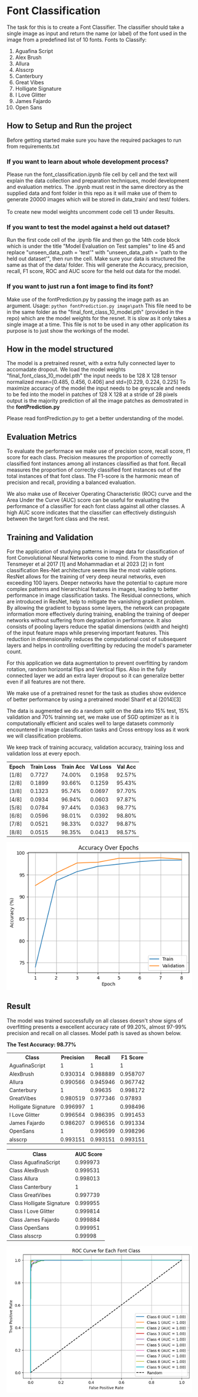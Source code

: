 # Font Classification
The task for this is to create a Font Classifier. The classifier should take a single image as input and return the name (or label) of the font used in the image from a predefined list of 10 fonts.
Fonts to Classify:
1.	Aguafina Script
2.	Alex Brush
3.	Allura
4.	Alsscrp
5.	Canterbury
6.	Great Vibes
7.	Holligate Signature
8.	I Love Glitter
9.	James Fajardo
10.	Open Sans

## How to Setup and Run the project
Before getting started make sure you have the required packages to run from requirements.txt

### If you want to learn about whole development process?
Please run the font_classification.ipynb file cell by cell and the text will explain the data collection and preparation techniques, model development and evaluation metrics. The .ipynb must rest in the same directory as the supplied data and font folder in this repo as it will make use of them to generate 20000 images which will be stored in data_train/ and test/ folders.
<br><br>
To create new model weights uncomment code cell 13 under Results.

### If you want to test the model against a held out dataset?
Run the first code cell of the .ipynb file and then go the 14th code block which is under the title "Model Evaluation on Test samples" to line 45 and replace "unseen_data_path = 'test'" with "unseen_data_path = 'path to the held out dataset'", then run the cell. Make sure your data is structured the same as that of the data/ folder. This will generate the Accuracy, precision, recall, F1 score, ROC and AUC score for the held out data for the model.

### If you want to just run a font image to find its font?
Make use of the fontPrediction.py by passing the image path as an argument.
Usage: `python fontPrediction.py image\path`
This file need to be in the same folder as the "final_font_class_10_model.pth" (provided in the repo) which are the model weights for the resnet. It is slow as it only takes a single image at a time. This file is not to be used in any other application its purpose is to just show the workings of the model.


## How in the model structured
The model is a pretrained resnet, with a extra fully connected layer to accomadate dropout. We load the model weights "final_font_class_10_model.pth" the input needs to be 128 X 128 tensor normalized mean=[0.485, 0.456, 0.406] and std=[0.229, 0.224, 0.225] To maximize accuracy of the model the input needs to be greyscale and needs to be fed into the model in patches of 128 X 128 at a stride of 28 pixels output is the majority prediction of all the image patches as demostrated in the <b>fontPrediction.py</b>

Please read fontPrediction.py to get a better understanding of the model.<br>

## Evaluation Metrics
To evaluate the performace we make use of precision score, recall score, f1 score for each class. Precision measures the proportion of correctly classified font instances among all instances classified
as that font. Recall measures the proportion of correctly classified font instances out of the total instances of that font class. The F1-score is the harmonic mean of precision and recall, providing a 
balanced evaluation.

We also make use of  Receiver Operating Characteristic (ROC) curve and the Area Under the Curve (AUC) score can be useful for evaluating the performance of a classifier for each font class against all
other classes. A high AUC score indicates that the classifier can effectively distinguish between the target font class and the rest.

## Training and Validation
For the application of studying patterns in image data for classification of font Convolutional Neural Networks come to mind. From the study of Tensmeyer et al 2017 [1] and Mohammadian et al 2023 [2] in font
classification Res-Net architecture seems like the most viable options. ResNet allows for the training of very deep neural networks, even exceeding 100 layers. Deeper networks have the potential to capture more
complex patterns and hierarchical features in images, leading to better performance in image classification tasks. The Residual connections, which are introduced in ResNet, help to mitigate the vanishing gradient
problem. By allowing the gradient to bypass some layers, the network can propagate information more effectively during training, enabling the training of deeper networks without suffering from degradation in
performance. It also consists of pooling layers reduce the spatial dimensions (width and height) of the input feature maps while preserving important features. This reduction in dimensionality reduces the
computational cost of subsequent layers and helps in controlling overfitting by reducing the model's parameter count.

For this application we data augmentation to prevent overfitting by random rotation, random horizontal flips and Vertical flips. Also in the fully connected layer we add an extra layer dropout so it can generalize
better even if all features are not there.

We make use of a pretrained resnet for the task as studies show evidence of better performance by using a pretrained model Sharif et al (2014)[3]

The data is augmented we do a random split on the data into 15% test, 15% validation and 70% trainning set, we make use of SGD optimizer as it is computationally efficient and scales well to
large datasets commonly encountered in image classification tasks and Cross entropy loss as it work we will classification problems.

We keep track of training accuracy, validation accuracy, training loss and validation loss at every epoch.
<table>
  <tr>
    <th>Epoch</th>
    <th>Train Loss</th>
    <th>Train Acc</th>
    <th>Val Loss</th>
    <th>Val Acc</th>
  </tr>
  <tr>
    <td>[1/8]</td>
    <td>0.7727</td>
    <td>74.00%</td>
    <td>0.1958</td>
    <td>92.57%</td>
  </tr>
  <tr>
    <td>[2/8]</td>
    <td>0.1899</td>
    <td>93.66%</td>
    <td>0.1259</td>
    <td>95.43%</td>
  </tr>
  <tr>
    <td>[3/8]</td>
    <td>0.1323</td>
    <td>95.74%</td>
    <td>0.0697</td>
    <td>97.70%</td>
  </tr>
  <tr>
    <td>[4/8]</td>
    <td>0.0934</td>
    <td>96.94%</td>
    <td>0.0603</td>
    <td>97.87%</td>
  </tr>
  <tr>
    <td>[5/8]</td>
    <td>0.0784</td>
    <td>97.44%</td>
    <td>0.0363</td>
    <td>98.77%</td>
  </tr>
  <tr>
    <td>[6/8]</td>
    <td>0.0596</td>
    <td>98.01%</td>
    <td>0.0392</td>
    <td>98.80%</td>
  </tr>
  <tr>
    <td>[7/8]</td>
    <td>0.0521</td>
    <td>98.33%</td>
    <td>0.0327</td>
    <td>98.87%</td>
  </tr>
  <tr>
    <td>[8/8]</td>
    <td>0.0515</td>
    <td>98.35%</td>
    <td>0.0413</td>
    <td>98.57%</td>
  </tr>
</table>
<img src="acc.png">

## Result
The model was trained successfully on all classes doesn't show signs of overfitting presents a execellent accuracy rate of 99.20%, almost 97-99% precision and recall on all classes. Model path is saved as shown below.

<b>The Test Accuracy: 98.77%</b>

<table>
  <tr>
    <th>Class</th>
    <th>Precision</th>
    <th>Recall</th>
    <th>F1 Score</th>
  </tr>
  <tr>
    <td>AguafinaScript</td>
    <td>1</td>
    <td>1</td>
    <td>1</td>
  </tr>
  <tr>
    <td>AlexBrush</td>
    <td>0.930314</td>
    <td>0.988889</td>
    <td>0.958707</td>
  </tr>
  <tr>
    <td>Allura</td>
    <td>0.990566</td>
    <td>0.945946</td>
    <td>0.967742</td>
  </tr>
  <tr>
    <td>Canterbury</td>
    <td>1</td>
    <td>0.99635</td>
    <td>0.998172</td>
  </tr>
  <tr>
    <td>GreatVibes</td>
    <td>0.980519</td>
    <td>0.977346</td>
    <td>0.97893</td>
  </tr>
  <tr>
    <td>Holligate Signature</td>
    <td>0.996997</td>
    <td>1</td>
    <td>0.998496</td>
  </tr>
  <tr>
    <td>I Love Glitter</td>
    <td>0.996564</td>
    <td>0.986395</td>
    <td>0.991453</td>
  </tr>
  <tr>
    <td>James Fajardo</td>
    <td>0.986207</td>
    <td>0.996516</td>
    <td>0.991334</td>
  </tr>
  <tr>
    <td>OpenSans</td>
    <td>1</td>
    <td>0.996599</td>
    <td>0.998296</td>
  </tr>
  <tr>
    <td>alsscrp</td>
    <td>0.993151</td>
    <td>0.993151</td>
    <td>0.993151</td>
  </tr>
</table>
<table>
  <tr>
    <th>Class</th>
    <th>AUC Score</th>
  </tr>
  <tr>
    <td>Class AguafinaScript</td>
    <td>0.999973</td>
  </tr>
  <tr>
    <td>Class AlexBrush</td>
    <td>0.999531</td>
  </tr>
  <tr>
    <td>Class Allura</td>
    <td>0.998013</td>
  </tr>
  <tr>
    <td>Class Canterbury</td>
    <td>1</td>
  </tr>
  <tr>
    <td>Class GreatVibes</td>
    <td>0.997739</td>
  </tr>
  <tr>
    <td>Class Holligate Signature</td>
    <td>0.999955</td>
  </tr>
  <tr>
    <td>Class I Love Glitter</td>
    <td>0.999814</td>
  </tr>
  <tr>
    <td>Class James Fajardo</td>
    <td>0.999884</td>
  </tr>
  <tr>
    <td>Class OpenSans</td>
    <td>0.999951</td>
  </tr>
  <tr>
    <td>Class alsscrp</td>
    <td>0.99998</td>
  </tr>
</table>
<img src="roc.png">


